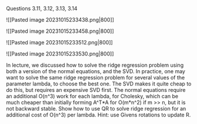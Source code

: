 Questions 3.11, 3.12, 3.13, 3.14

![[Pasted image 20231015233438.png|800]]

![[Pasted image 20231015233458.png|800]]

![[Pasted image 20231015233512.png|800]]

![[Pasted image 20231015233530.png|800]]


In lecture, we discussed how to solve the ridge regression problem using both a version of the normal equations, and the SVD. In practice, one may want to solve the same ridge regression problem for several values of the parameter lambda, to choose the best one. The SVD makes it quite cheap to do this, but requires an expensive SVD first. The normal equations require an additional O(n^3) work for each lambda, for Cholesky, which can be much cheaper than initially forming A^T$*$A for O(m$*$n^2) if m >> n, but it is not backward stable. Show how to use QR to solve ridge regression for an additional cost of O(n^3) per lambda. Hint: use Givens rotations to update R.